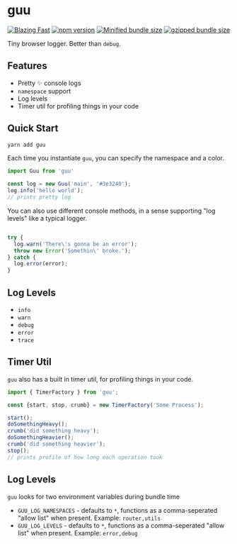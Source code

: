 # guu
[![Blazing Fast](https://badgen.now.sh/badge/speed/blazing%20%F0%9F%94%A5/green)](https://npm.im/tsdx) 
[![npm version](https://badge.fury.io/js/guu.svg)](https://badge.fury.io/js/guu)
[![Minified bundle size](https://badgen.net/bundlephobia/min/guu)](https://www.npmjs.com/package/guu)
[![gzipped bundle size](https://badgen.net/bundlephobia/minzip/guu)](https://www.npmjs.com/package/guu)



Tiny browser logger. Better than `debug`.

## Features
* Pretty ✨ console logs
* `namespace` support
* Log levels
* Timer util for profiling things in your code
  
## Quick Start

```sh
yarn add guu
```

Each time you instantiate `guu`, you can specify the namespace and a color.

```js
import Guu from 'guu'

const log = new Guu('main', '#3e3240');
log.info('hello world');
// prints pretty log
```


You can also use different console methods, in a sense supporting "log levels" like a typical logger.

```js

try {
  log.warn('There\'s gonna be an error');
  throw new Error('Somethin\' broke.');
} catch {
  log.error(error);
}

```

## Log Levels

* `info`
* `warn`
* `debug`
* `error`
* `trace`

## Timer Util

`guu` also has a built in timer util, for profiling things in your code.

```js
import { TimerFactory } from 'guu';

const {start, stop, crumb} = new TimerFactory('Some Process');

start();
doSomethingHeavy();
crumb('did something heavy');
doSomethingHeavier();
crumb('did something heavier');
stop();
// prints profile of how long each operation took
```

## Log Levels

`guu` looks for two environment variables during bundle time
* `GUU_LOG_NAMESPACES` - defaults to `*`, functions as a comma-seperated "allow list" when present. Example: `router,utils`
* `GUU_LOG_LEVELS` - defaults to `*`, functions as a comma-seperated "allow list" when present. Example: `error,debug`
